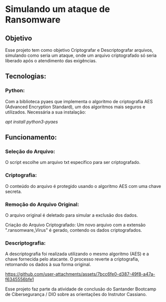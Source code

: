 # Simulando um ataque de Ransomware
## Objetivo
Esse projeto tem como objetivo Criptografar e Descriptografar arquivos, simulando como seria um ataque, onde um arquivo criptografado só seria liberado após o atendimento das exigências.

## Tecnologias:

### Python:

Com a biblioteca pyaes que implementa o algoritmo de criptografia AES (Advanced Encryption Standard), um dos algoritmos mais seguros e utilizados.
Necessária a sua instalação: 

*apt install python3-pyaes*

 ## Funcionamento:
 ### Seleção do Arquivo:
 
 O script escolhe um arquivo txt específico para ser criptografado.

### Criptografia:

O conteúdo do arquivo é protegido usando o algoritmo AES com uma chave secreta.

### Remoção do Arquivo Original: 

O arquivo original é deletado para simular a exclusão dos dados.

Criação do Arquivo Criptografado: Um novo arquivo com a extensão ".ransomware_Virus" é gerado, contendo os dados criptografados.

### Descriptografia: 

A descriptografia foi realizada utilizando o mesmo algoritmo (AES) e a chave fornecida pelo atacante. O processo reverte a criptografia, retornando os dados à sua forma original.

https://github.com/user-attachments/assets/7bcc6fe0-d387-49f8-a47a-f6345556bfe1


Esse projeto faz parte da atividade de conclusão do Santander Bootcamp de Cibersegurança / DIO sobre as orientações do Instrutor Cassiano. 
